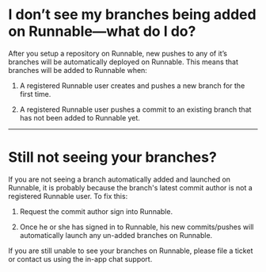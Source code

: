 # I don’t see my branches being added on Runnable—what do I do?

After you setup a repository on Runnable, new pushes to any of it’s branches will be automatically deployed on Runnable. This means that branches will be added to Runnable when:

1. A registered Runnable user creates and pushes a new branch for the first time.

2. A registered Runnable user pushes a commit to an existing branch that has not been added to Runnable yet.

---

# Still not seeing your branches?
  
If you are not seeing a branch automatically added and launched on Runnable, it is probably because the branch's latest commit author is not a registered Runnable user. To fix this:

1. Request the commit author sign into Runnable.

2. Once he or she has signed in to Runnable, his new commits/pushes will automatically launch any un-added branches on Runnable.

If you are still unable to see your branches on Runnable, please file a ticket or contact us using the in-app chat support.

